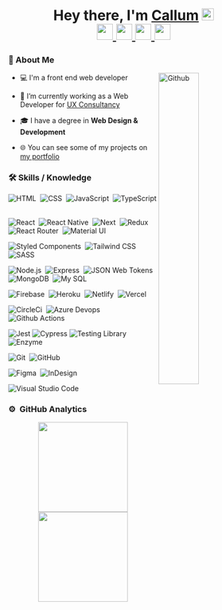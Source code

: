 
<h1 align="center">
	Hey there, I'm <a href="https://www.callumilett.com">Callum</a>
	<img src="https://media.giphy.com/media/hvRJCLFzcasrR4ia7z/giphy.gif" width="24"> <br/>
	<a href="https://www.linkedin.com/in/callum-ilett">
		<img src="https://www.vectorlogo.zone/logos/linkedin/linkedin-icon.svg" width="32" />
	</a>
	<a href="https://www.instagram.com/callum.ilett/">
			<img src="https://www.vectorlogo.zone/logos/instagram/instagram-icon.svg" width="32" />
	</a>
	<a href="https://www.facebook.com/callum.ilett.1">
			<img src="https://www.vectorlogo.zone/logos/facebook/facebook-official.svg" width="32"/>
	</a>
	<a href="https://twitter.com/CallumIlett">
			<img src="https://www.vectorlogo.zone/logos/twitter/twitter-official.svg" width="32"/>
	</a>
	


</h1>

### 📖 About Me

<img width="40%" align="right" alt="Github" src="https://raw.githubusercontent.com/onimur/.github/master/.resources/git-header.svg" />

- 💻 I'm a front end web developer

- 💼 I’m currently working as a Web Developer for [UX Consultancy](https://uk.linkedin.com/company/uxconsultancy)

- 🎓 I have a degree in **Web Design & Development**

- 🌐 You can see some of my projects on [my portfolio](https://www.callumilett.com)

### 🛠️ Skills / Knowledge

![HTML](https://img.shields.io/badge/-HTML-05122A?style=flat&logo=HTML5)&nbsp;
![CSS](https://img.shields.io/badge/-CSS-05122A?style=flat&logo=CSS3&logoColor=1572B6)&nbsp;
![JavaScript](https://img.shields.io/badge/-JavaScript-05122A?style=flat&logo=javascript)&nbsp;
![TypeScript](https://img.shields.io/badge/-TypeScript-05122A?style=flat&logo=typescript)&nbsp;

![React](https://img.shields.io/badge/-React-05122A?style=flat&logo=react)&nbsp;
![React Native](https://img.shields.io/badge/-React%20Native-05122A?style=flat&logo=react)&nbsp;
![Next](https://img.shields.io/badge/Next.js-05122A?style=flat&logo=next.js)&nbsp;
![Redux](https://img.shields.io/badge/-Redux-05122A?style=flat&logo=redux&logoColor=7046B2)&nbsp;
![React Router](https://img.shields.io/badge/-React%20Router-05122A?style=flat&logo=react-router)&nbsp;
![Material UI](https://img.shields.io/badge/-Material%20UI-05122A?style=flat&logo=material-ui)&nbsp;

![Styled Components](https://img.shields.io/badge/-Styled%20Components-05122A?style=flat&logo=styled-components)&nbsp;
![Tailwind CSS](https://img.shields.io/badge/-Tailwind%20CSS-05122A?style=flat&logo=tailwind-css)&nbsp;
![SASS](https://img.shields.io/badge/-SCSS-05122A?style=flat&logo=SASS)&nbsp;

![Node.js](https://img.shields.io/badge/-Node.js-05122A?style=flat&logo=node.js)&nbsp;
![Express](https://img.shields.io/badge/-Express-05122A?style=flat&logo=express)&nbsp;
![JSON Web Tokens](https://img.shields.io/badge/-JWT-05122A?style=flat&logo=JSON%20web%20tokens)&nbsp;
![MongoDB](https://img.shields.io/badge/-Mongo%20DB-05122A?style=flat&logo=mongodb)&nbsp;
![My SQL](https://img.shields.io/badge/-My%20SQL-05122A?style=flat&logo=mysql)&nbsp;

![Firebase](https://img.shields.io/badge/-Firebase-05122A?style=flat&logo=firebase)&nbsp;
![Heroku](https://img.shields.io/badge/-Heroku-05122A?style=flat&logo=heroku)&nbsp;
![Netlify](https://img.shields.io/badge/-Netlify-05122A?style=flat&logo=netlify)&nbsp;
![Vercel](https://img.shields.io/badge/-Vercel-05122A?style=flat&logo=vercel)&nbsp;

![CircleCi](https://img.shields.io/badge/-Circle%20CI-05122A?style=flat&logo=circleci)&nbsp;
![Azure Devops](https://img.shields.io/badge/-Azure%20Devops-05122A?style=flat&logo=azure-devops)&nbsp;
![Github Actions](https://img.shields.io/badge/-Github%20Actions-05122A?style=flat&logo=githubactions)&nbsp;

![Jest](https://img.shields.io/badge/-Jest-05122A?style=flat&logo=Jest&logoColor=C73C17)
![Cypress](https://img.shields.io/badge/-Cypress-05122A?style=flat&logo=Cypress)
![Testing Library](https://img.shields.io/badge/-Testing%20Library-05122A?style=flat&logo=testing-library)
![Enzyme](https://img.shields.io/badge/-Enzyme-05122A?style=flat&logo=Enzyme)

![Git](https://img.shields.io/badge/-Git-05122A?style=flat&logo=git)&nbsp;
![GitHub](https://img.shields.io/badge/-GitHub-05122A?style=flat&logo=github)&nbsp;

![Figma](https://img.shields.io/badge/-Figma-05122A?style=flat&logo=figma)&nbsp;
![InDesign](https://img.shields.io/badge/-InDesign-05122A?style=flat&logo=adobe-indesign)&nbsp;

![Visual Studio Code](https://img.shields.io/badge/-Visual%20Studio%20Code-05122A?style=flat&logo=visual-studio-code&logoColor=007ACC)&nbsp;

### ⚙️ &nbsp;GitHub Analytics

<p align="center">
	<a href="https://github.com/callum-ilett">
		<img height="180em" src="https://github-readme-stats-eight-theta.vercel.app/api?username=callum-ilett&show_icons=true&theme=algolia&include_all_commits=true&count_private=true"/>
		<img height="180em" src="https://github-readme-stats-eight-theta.vercel.app/api/top-langs/?username=callum-ilett&layout=compact&langs_count=8&theme=algolia"/>
	</a>
</p>
